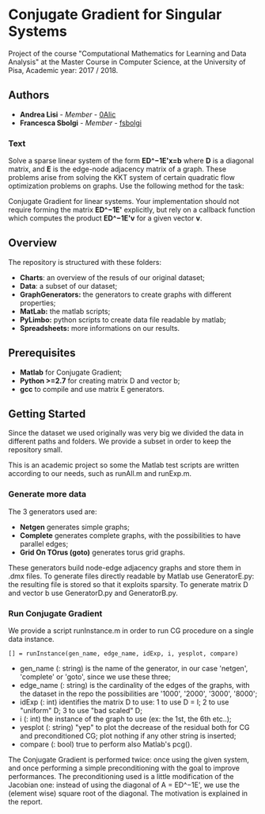 # Conjugate Gradient for Singular Systems

Project of the course "Computational Mathematics for Learning and Data Analysis" at the Master Course in Computer Science, at the University of Pisa, Academic year: 2017 / 2018.

## Authors

* **Andrea Lisi** - *Member* - [0Alic](https://github.com/0Alic)
* **Francesca Sbolgi** - *Member* - [fsbolgi](https://github.com/fsbolgi)

### Text

Solve a sparse linear system of the form **ED^−1E'x=b** where **D** is a diagonal matrix, and **E** is the edge-node adjacency matrix of a graph. These problems arise from solving the KKT system of certain quadratic flow optimization problems on graphs.
Use the following method for the task:

Conjugate Gradient for linear systems. Your implementation should not require forming the matrix **ED^−1E'** explicitly, but rely on a callback function which computes the product **ED^−1E'v** for a given vector **v**.

## Overview

The repository is structured with these folders:

* **Charts**: an overview of the resuls of our original dataset;
* **Data**: a subset of our dataset;
* **GraphGenerators:** the generators to create graphs with different properties;
* **MatLab:** the matlab scripts;
* **PyLimbo:** python scripts to create data file readable by matlab;
* **Spreadsheets:** more informations on our results. 

## Prerequisites 

* **Matlab** for Conjugate Gradient;
* **Python >=2.7** for creating matrix D and vector b;
* **gcc** to compile and use matrix E generators.
 
## Getting Started

Since the dataset we used originally was very big we divided the data in different paths and folders. We provide a subset in order to keep the repository small.

This is an academic project so some the Matlab test scripts are written according to our needs, such as runAll.m and runExp.m.

### Generate more data

The 3 generators used are: 

* **Netgen** generates simple graphs;
* **Complete** generates complete graphs, with the possibilities to have parallel edges;
* **Grid On TOrus (goto)** generates torus grid graphs.

These generators build node-edge adjacency graphs and store them in .dmx files. To generate files directly readable by Matlab use GeneratorE.py: the resulting file is stored so that it exploits sparsity.
To generate matrix D and vector b use GeneratorD.py and GeneratorB.py.

### Run Conjugate Gradient

We provide a script runInstance.m in order to run CG procedure on a single data instance.

```
[] = runInstance(gen_name, edge_name, idExp, i, yesplot, compare)
```

- gen_name (: string) is the name of the generator, in our case 'netgen', 'complete' or 'goto', since we use these three;
- edge_name (: string) is the cardinality of the edges of the graphs, with the dataset in the repo the possibilities are '1000', '2000', '3000', '8000';
- idExp (: int) identifies the matrix D to use: 1 to use D = I; 2 to use "uniform" D; 3 to use "bad scaled" D;
- i (: int) the instance of the graph to use (ex: the 1st, the 6th etc..);
- yesplot (: string) "yep" to plot the decrease of the residual both for CG and preconditioned CG; plot nothing if any other string is inserted;
- compare (: bool) true to perform also Matlab's pcg().

The Conjugate Gradient is performed twice: once using the given system, and once performing a simple preconditioning with the goal to improve performances.
The preconditioning used is a little modification of the Jacobian one: instead of using the diagonal of A = ED^−1E', we use the (element wise) square root of the diagonal.
The motivation is explained in the report.